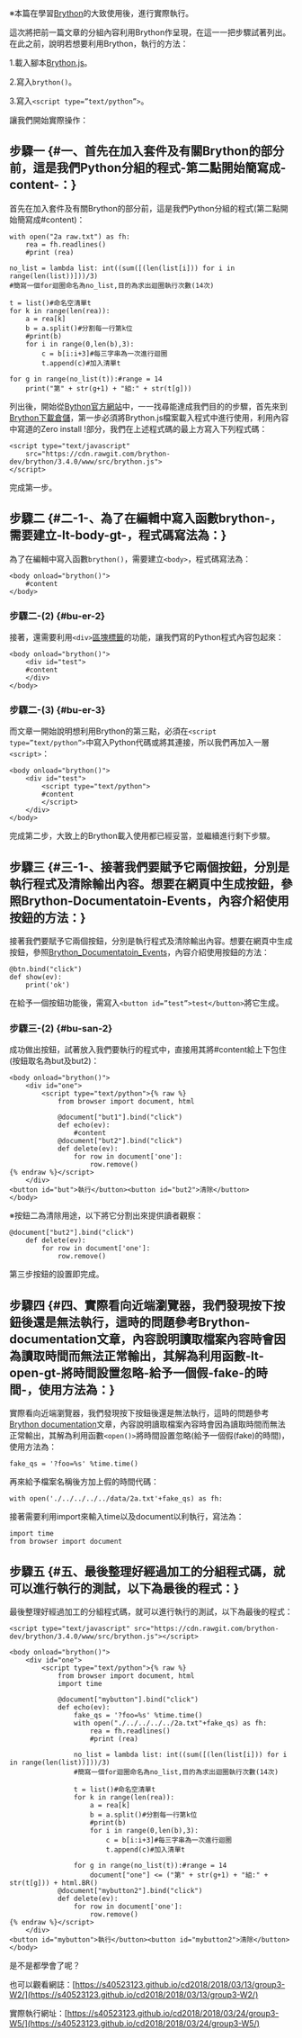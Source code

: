 ※本篇在學習[Brython](https://www.brython.info/static_doc/en/intro.html)的大致使用後，進行實際執行。

這次將把前一篇文章的分組內容利用Brython作呈現，在這一一把步驟試著列出。 在此之前，說明若想要利用Brython，執行的方法： 

1.載入腳本[Brython.js](https://github.com/brython-dev/brython)。 

2.寫入`brython()`。 

3.寫入`<script type=”text/python”>`。

讓我們開始實際操作：

## 步驟一 {#一、首先在加入套件及有關Brython的部分前，這是我們Python分組的程式-第二點開始簡寫成-content-：}

首先在加入套件及有關Brython的部分前，這是我們Python分組的程式\(第二點開始簡寫成\#content\)：

```
with open("2a raw.txt") as fh:
    rea = fh.readlines()
    #print (rea)
​
no_list = lambda list: int((sum([(len(list[i])) for i in range(len(list))]))/3)
#簡寫一個for迴圈命名為no_list,目的為求出迴圈執行次數(14次)
​
t = list()#命名空清單t
for k in range(len(rea)):
    a = rea[k]
    b = a.split()#分割每一行第k位
    #print(b)
    for i in range(0,len(b),3):
        c = b[i:i+3]#每三字串為一次進行迴圈
        t.append(c)#加入清單t
        
for g in range(no_list(t)):#range = 14
    print("第" + str(g+1) + "組:" + str(t[g]))
```

列出後，開始從[Bython官方網站](https://www.brython.info/static_doc/en/intro.html)中，一一找尋能達成我們目的的步驟，首先來到[Brython下載倉儲](https://github.com/brython-dev/brython)，第一步必須將Brython.js檔案載入程式中進行使用，利用內容中寫道的Zero install !部分，我們在上述程式碼的最上方寫入下列程式碼：

```
<script type="text/javascript"
    src="https://cdn.rawgit.com/brython-dev/brython/3.4.0/www/src/brython.js">
</script>
```

完成第一步。

## 步驟二 {#二-1-、為了在編輯中寫入函數brython-，需要建立-lt-body-gt-，程式碼寫法為：}

為了在編輯中寫入函數`brython()`，需要建立`<body>`，程式碼寫法為：

```
<body onload="brython()">
    #content
</body>
```

### 步驟二-\(2\) {#bu-er-2}

接著，還需要利用`<div>`[區塊標籤](http://www.wibibi.com/info.php?tid=112)的功能，讓我們寫的Python程式內容包起來：

```
<body onload="brython()">
    <div id="test">
    #content
    </div>
</body>
```

### 步驟二-\(3\) {#bu-er-3}

而文章一開始說明想利用Brython的第三點，必須在`<script type=”text/python”>`中寫入Python代碼或將其連接，所以我們再加入一層`<script>`：

```
<body onload="brython()">
    <div id="test">
        <script type="text/python">
        #content
        </script>
    </div>
</body>
```

完成第二步，大致上的Brython載入使用都已經妥當，並繼續進行剩下步驟。

## 步驟三 {#三-1-、接著我們要賦予它兩個按鈕，分別是執行程式及清除輸出內容。想要在網頁中生成按鈕，參照Brython-Documentatoin-Events，內容介紹使用按鈕的方法：}

接著我們要賦予它兩個按鈕，分別是執行程式及清除輸出內容。想要在網頁中生成按鈕，參照[Brython\_Documentatoin\_Events](https://www.brython.info/static_doc/en/events.html)，內容介紹使用按鈕的方法：

```
@btn.bind("click")
def show(ev):
    print('ok')
```

在給予一個按鈕功能後，需寫入`<button id=”test”>test</button>`將它生成。

### 步驟三-\(2\) {#bu-san-2}

成功做出按鈕，試著放入我們要執行的程式中，直接用其將\#content給上下包住\(按鈕取名為but及but2\)：

```
<body onload="brython()">
    <div id="one">
        <script type="text/python">{% raw %}
            from browser import document, html
​
            @document["but1"].bind("click")
            def echo(ev):
                #content
            @document["but2"].bind("click")
            def delete(ev):
                for row in document['one']:
                    row.remove()
{% endraw %}</script>
    </div>
<button id="but">執行</button><button id="but2">清除</button>
</body>
```

※按鈕二為清除用途，以下將它分割出來提供讀者觀察：

```
@document["but2"].bind("click")
    def delete(ev):
        for row in document['one']:
            row.remove()
```

第三步按鈕的設置即完成。

## 步驟四 {#四、實際看向近端瀏覽器，我們發現按下按鈕後還是無法執行，這時的問題參考Brython-documentation文章，內容說明讀取檔案內容時會因為讀取時間而無法正常輸出，其解為利用函數-lt-open-gt-將時間設置忽略-給予一個假-fake-的時間-，使用方法為：}

實際看向近端瀏覽器，我們發現按下按鈕後還是無法執行，這時的問題參考[Brython documentation](https://www.brython.info/static_doc/en/cookbook/read_file.html)文章，內容說明讀取檔案內容時會因為讀取時間而無法正常輸出，其解為利用函數`<open()>`將時間設置忽略\(給予一個假\(fake\)的時間\)，使用方法為：

```
fake_qs = '?foo=%s' %time.time()
```

再來給予檔案名稱後方加上假的時間代碼：

```
with open('./../../../../data/2a.txt'+fake_qs) as fh:
```

接著需要利用import來輸入time以及document以利執行，寫法為：

```
import time
from browser import document
```

## 步驟五 {#五、最後整理好經過加工的分組程式碼，就可以進行執行的測試，以下為最後的程式：}

最後整理好經過加工的分組程式碼，就可以進行執行的測試，以下為最後的程式：

```
<script type="text/javascript" src="https://cdn.rawgit.com/brython-dev/brython/3.4.0/www/src/brython.js"></script>
​
<body onload="brython()">
    <div id="one">
        <script type="text/python">{% raw %}
            from browser import document, html
            import time
​
            @document["mybutton"].bind("click")
            def echo(ev):
                fake_qs = '?foo=%s' %time.time()
                with open("./../../../../2a.txt"+fake_qs) as fh:
                    rea = fh.readlines()
                    #print (rea)
​
                no_list = lambda list: int((sum([(len(list[i])) for i in range(len(list))]))/3)
                #簡寫一個for迴圈命名為no_list,目的為求出迴圈執行次數(14次)
​
                t = list()#命名空清單t
                for k in range(len(rea)):
                    a = rea[k]
                    b = a.split()#分割每一行第k位
                    #print(b)
                    for i in range(0,len(b),3):
                        c = b[i:i+3]#每三字串為一次進行迴圈
                        t.append(c)#加入清單t
                        
                for g in range(no_list(t)):#range = 14
                    document["one"] <= ("第" + str(g+1) + "組:" + str(t[g])) + html.BR()
            @document["mybutton2"].bind("click")
            def delete(ev):
                for row in document['one']:
                    row.remove()
{% endraw %}</script>
    </div>
<button id="mybutton">執行</button><button id="mybutton2">清除</button>
</body>
```





是不是都學會了呢？

也可以觀看網誌：[https://s40523123.github.io/cd2018/2018/03/13/group3-W2/](https://s40523123.github.io/cd2018/2018/03/13/group3-W2/)​

實際執行網址：[https://s40523123.github.io/cd2018/2018/03/24/group3-W5/](https://s40523123.github.io/cd2018/2018/03/24/group3-W5/)​

